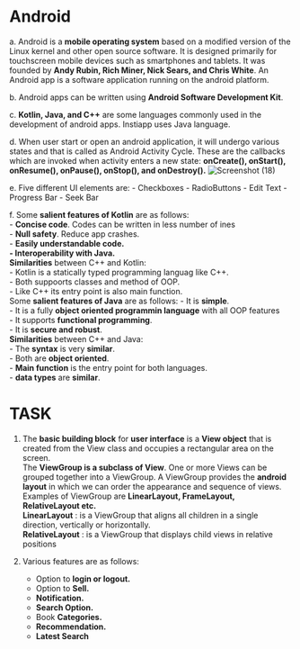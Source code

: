 # Android   
  a. Android is a **mobile operating system** based on a modified version of the Linux kernel and other open source software. It is          designed      primarily for touchscreen mobile devices such as smartphones and tablets. It was founded by **Andy Rubin, Rich Miner,      Nick Sears, and Chris White**. An Android app is a software application running on the android platform.

  b. Android apps can be written using **Android Software Development Kit**.  
  
  c. **Kotlin, Java, and C++** are some languages commonly used in the development of android apps. Instiapp uses Java language.

  d. When user start or open an android application, it will undergo various states and that is called as Android Activity Cycle. 
     These are the callbacks which are invoked when activity enters a new state:
     **onCreate(), onStart(), onResume(), onPause(), onStop(), and onDestroy().**
     ![Screenshot (18)](https://user-images.githubusercontent.com/62108238/76548224-6afbd000-64b4-11ea-83bf-afa7e5befb89.png)

  e. Five different UI elements are:
      -	Checkboxes
      -	RadioButtons
      -	Edit Text
      -	Progress Bar
      - Seek Bar
  
  f. Some **salient features of Kotlin** are as follows:                                 
      - **Concise code**. Codes can be written in less number of ines                               
      -	**Null safety**. Reduce app crashes.                                                  
      -	**Easily understandable code.	                                           
      -	Interoperability with Java.**                                                
     **Similarities** between C++ and Kotlin:                                 
      -	Kotlin is a statically typed programming languag like C++.                               
      -	Both suppoorts classes and method of OOP.                                   
      -	Like C++ its entry point is also main function.                                                                         
     Some **salient features of Java** are as follows:
      -	It is **simple**.                                                                                          
      -	It is a fully **object oriented programmin language** with all OOP features                            
      -	It supports **functional programming**.                            
      -	It is **secure and robust**.                                                                        
     **Similarities** between C++ and Java:                                   
      -	The **syntax** is very **similar**.                            
      -	Both are **object oriented**.                                             
      -	**Main function** is the entry point for both languages.                            
      -	**data types** are **similar**.                                           

# TASK

 1.  The **basic building block** for **user interface** is a **View object** that is created from the View class and occupies a              rectangular area on the screen.                             
     The **ViewGroup is a subclass of View**. One or more Views can be grouped together into a ViewGroup. A ViewGroup provides the            **android layout** in which we can order the appearance and sequence of views. Examples of ViewGroup are **LinearLayout,                FrameLayout, RelativeLayout etc.**                                                                                     
     **LinearLayout** : is a ViewGroup that aligns all children in a single direction,  vertically or horizontally.                 
     **RelativeLayout** : is a ViewGroup that displays child views in relative positions                        
        
 2.  Various features are as follows:
      - Option to **login or logout.**
      -	Option to **Sell.**
      -	**Notification.**
      -	**Search Option.**
      -	Book **Categories.**
      -	**Recommendation.**
      -	**Latest Search**
